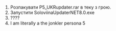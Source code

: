 1. Розпакувати P5_UKRupdater.rar в теку з грою.
2. Запустити SoloviinaUpdaterNET8.0.exe
3. ????
4. I am literally a the jonkler persona 5

